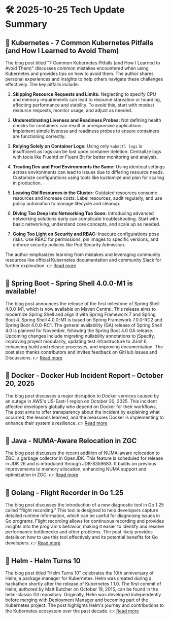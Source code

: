 # 🛠️ 2025-10-25 Tech Update Summary

## 🔹 Kubernetes - 7 Common Kubernetes Pitfalls (and How I Learned to Avoid Them)
The blog post titled "7 Common Kubernetes Pitfalls (and How I Learned to Avoid Them)" discusses common mistakes encountered when using Kubernetes and provides tips on how to avoid them. The author shares personal experiences and insights to help others navigate these challenges effectively. The key pitfalls include:

1. **Skipping Resource Requests and Limits:** Neglecting to specify CPU and memory requirements can lead to resource starvation or hoarding, affecting performance and stability. To avoid this, start with modest resource requests, monitor usage, and adjust as needed.

2. **Underestimating Liveness and Readiness Probes:** Not defining health checks for containers can result in unresponsive applications. Implement simple liveness and readiness probes to ensure containers are functioning correctly.

3. **Relying Solely on Container Logs:** Using only `kubectl logs` is insufficient as logs can be lost upon container deletion. Centralize logs with tools like Fluentd or Fluent Bit for better monitoring and analysis.

4. **Treating Dev and Prod Environments the Same:** Using identical settings across environments can lead to issues due to differing resource needs. Customize configurations using tools like kustomize and plan for scaling in production.

5. **Leaving Old Resources in the Cluster:** Outdated resources consume resources and increase costs. Label resources, audit regularly, and use policy automation to manage lifecycle and cleanup.

6. **Diving Too Deep into Networking Too Soon:** Introducing advanced networking solutions early can complicate troubleshooting. Start with basic networking, understand core concepts, and scale up as needed.

7. **Going Too Light on Security and RBAC:** Insecure configurations pose risks. Use RBAC for permissions, pin images to specific versions, and enforce security policies like Pod Security Admission.

The author emphasizes learning from mistakes and leveraging community resources like official Kubernetes documentation and community Slack for further exploration.
👉 [Read more](https://kubernetes.io/blog/2025/10/20/seven-kubernetes-pitfalls-and-how-to-avoid/)

## 🔹 Spring Boot - Spring Shell 4.0.0-M1 is available!
The blog post announces the release of the first milestone of Spring Shell 4.0.0-M1, which is now available on Maven Central. This release aims to modernize Spring Shell and align it with Spring Framework 7 and Spring Boot 4. Spring Shell 4.0.0-M1 is based on Spring Framework 7.0.0-RC2 and Spring Boot 4.0.0-RC1. The general availability (GA) release of Spring Shell 4.0 is planned for November, following the Spring Boot 4.0 GA release. Upcoming changes include migrating nullability annotations to jSpecify, improving project modularity, updating test infrastructure to JUnit 6, enhancing build and release processes, and improving documentation. The post also thanks contributors and invites feedback on GitHub Issues and Discussions.
👉 [Read more](https://spring.io/blog/2025/10/24/spring-shell-4-0-0-m1-released)

## 🔹 Docker - Docker Hub Incident Report – October 20, 2025
The blog post discusses a major disruption to Docker services caused by an outage in AWS's US-East-1 region on October 20, 2025. This incident affected developers globally who depend on Docker for their workflows. The post aims to offer transparency about the incident by explaining what occurred, the lessons learned, and the measures Docker is implementing to enhance their system's resilience.
👉 [Read more](https://www.docker.com/blog/docker-hub-incident-report-october-20-2025/)

## 🔹 Java - NUMA-Aware Relocation in ZGC
The blog post discusses the recent addition of NUMA-aware relocation to ZGC, a garbage collector in OpenJDK. This feature is scheduled for release in JDK 26 and is introduced through JDK-8359683. It builds on previous improvements to memory allocation, enhancing NUMA support and optimization in ZGC.
👉 [Read more](https://inside.java/2025/10/24/zgc-numa-aware-relocation/)

## 🔹 Golang - Flight Recorder in Go 1.25
The blog post discusses the introduction of a new diagnostic tool in Go 1.25 called "flight recording." This tool is designed to help developers capture detailed runtime information, which can be useful for diagnosing issues in Go programs. Flight recording allows for continuous recording and provides insights into the program's behavior, making it easier to identify and resolve performance bottlenecks and other problems. The post likely provides details on how to use this tool effectively and its potential benefits for Go developers.
👉 [Read more](https://go.dev/blog/flight-recorder)

## 🔹 Helm - Helm Turns 10
The blog post titled "Helm Turns 10" celebrates the 10th anniversary of Helm, a package manager for Kubernetes. Helm was created during a hackathon shortly after the release of Kubernetes 1.1.0. The first commit of Helm, authored by Matt Butcher on October 19, 2015, can be found in the helm-classic Git repository. Originally, Helm was developed independently before merging with Deployment Manager and becoming part of the Kubernetes project. The post highlights Helm's journey and contributions to the Kubernetes ecosystem over the past decade.
👉 [Read more](https://helm.sh/blog/helm-turns-ten/)

